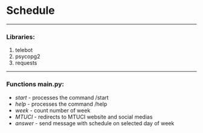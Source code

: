 # Schedule

---

### Libraries:

1. telebot
2. psycopg2
3. requests

---

### Functions main.py:

* _start_ - processes the command /start
* _help_ - processes the command /help
* _week_ - count number of week
* _MTUCI_ - redirects to MTUCI website and social medias
* _answer_ - send message with schedule on selected day of week